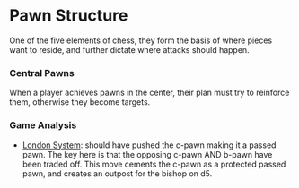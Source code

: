 # Pawn Structure
One of the five elements of chess, they form the basis of where pieces want to reside, and further dictate where attacks should happen.

### Central Pawns
When a player achieves pawns in the center, their plan must try to reinforce them, otherwise they become targets.

### Game Analysis
- [London System](https://lichess.org/C3AepJD6/white#26): should have pushed the c-pawn making it a passed pawn. The key here is that the opposing c-pawn AND b-pawn have been traded off. This move cements the c-pawn as a protected passed pawn, and creates an outpost for the bishop on d5.
